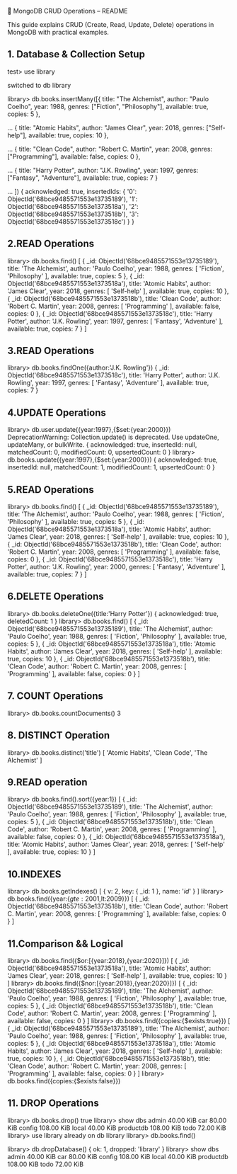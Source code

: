 📘 MongoDB CRUD Operations – README

This guide explains CRUD (Create, Read, Update, Delete) operations in MongoDB with practical examples.

## 1. Database & Collection Setup
   
test> use library

switched to db library

library> db.books.insertMany([{ title: "The Alchemist", author: "Paulo Coelho", year: 1988, genres: ["Fiction", "Philosophy"], available: true, copies: 5 },

...   { title: "Atomic Habits", author: "James Clear", year: 2018, genres: ["Self-help"], available: true, copies: 10 },

...   { title: "Clean Code", author: "Robert C. Martin", year: 2008, genres: ["Programming"], available: false, copies: 0 },

...   { title: "Harry Potter", author: "J.K. Rowling", year: 1997, genres: ["Fantasy", "Adventure"], available: true, copies: 7 }

... ])
{
  acknowledged: true,
  insertedIds: {
    '0': ObjectId('68bce9485571553e13735189'),
    '1': ObjectId('68bce9485571553e1373518a'),
    '2': ObjectId('68bce9485571553e1373518b'),
    '3': ObjectId('68bce9485571553e1373518c')
  }
}

## 2.READ Operations
library> db.books.find()
[
  {
    _id: ObjectId('68bce9485571553e13735189'),
    title: 'The Alchemist',
    author: 'Paulo Coelho',
    year: 1988,
    genres: [ 'Fiction', 'Philosophy' ],
    available: true,
    copies: 5
  },
  {
    _id: ObjectId('68bce9485571553e1373518a'),
    title: 'Atomic Habits',
    author: 'James Clear',
    year: 2018,
    genres: [ 'Self-help' ],
    available: true,
    copies: 10
  },
  {
    _id: ObjectId('68bce9485571553e1373518b'),
    title: 'Clean Code',
    author: 'Robert C. Martin',
    year: 2008,
    genres: [ 'Programming' ],
    available: false,
    copies: 0
  },
  {
    _id: ObjectId('68bce9485571553e1373518c'),
    title: 'Harry Potter',
    author: 'J.K. Rowling',
    year: 1997,
    genres: [ 'Fantasy', 'Adventure' ],
    available: true,
    copies: 7
  }
]

## 3.READ Operations
library> db.books.findOne({author:'J.K. Rowling'})
{
  _id: ObjectId('68bce9485571553e1373518c'),
  title: 'Harry Potter',
  author: 'J.K. Rowling',
  year: 1997,
  genres: [ 'Fantasy', 'Adventure' ],
  available: true,
  copies: 7
}

## 4.UPDATE Operations
library> db.user.update({year:1997},{$set:{year:2000}})
DeprecationWarning: Collection.update() is deprecated. Use updateOne, updateMany, or bulkWrite.
{
  acknowledged: true,
  insertedId: null,
  matchedCount: 0,
  modifiedCount: 0,
  upsertedCount: 0
}
library> db.books.update({year:1997},{$set:{year:2000}})
{
  acknowledged: true,
  insertedId: null,
  matchedCount: 1,
  modifiedCount: 1,
  upsertedCount: 0
}

## 5.READ Operations

library> db.books.find()
[
  {
    _id: ObjectId('68bce9485571553e13735189'),
    title: 'The Alchemist',
    author: 'Paulo Coelho',
    year: 1988,
    genres: [ 'Fiction', 'Philosophy' ],
    available: true,
    copies: 5
  },
  {
    _id: ObjectId('68bce9485571553e1373518a'),
    title: 'Atomic Habits',
    author: 'James Clear',
    year: 2018,
    genres: [ 'Self-help' ],
    available: true,
    copies: 10
  },
  {
    _id: ObjectId('68bce9485571553e1373518b'),
    title: 'Clean Code',
    author: 'Robert C. Martin',
    year: 2008,
    genres: [ 'Programming' ],
    available: false,
    copies: 0
  },
  {
    _id: ObjectId('68bce9485571553e1373518c'),
    title: 'Harry Potter',
    author: 'J.K. Rowling',
    year: 2000,
    genres: [ 'Fantasy', 'Adventure' ],
    available: true,
    copies: 7
  }
]

## 6.DELETE Operations

library> db.books.deleteOne({title:'Harry Potter'})
{ acknowledged: true, deletedCount: 1 }
library> db.books.find()
[
  {
    _id: ObjectId('68bce9485571553e13735189'),
    title: 'The Alchemist',
    author: 'Paulo Coelho',
    year: 1988,
    genres: [ 'Fiction', 'Philosophy' ],
    available: true,
    copies: 5
  },
  {
    _id: ObjectId('68bce9485571553e1373518a'),
    title: 'Atomic Habits',
    author: 'James Clear',
    year: 2018,
    genres: [ 'Self-help' ],
    available: true,
    copies: 10
  },
  {
    _id: ObjectId('68bce9485571553e1373518b'),
    title: 'Clean Code',
    author: 'Robert C. Martin',
    year: 2008,
    genres: [ 'Programming' ],
    available: false,
    copies: 0
  }
]

## 7. COUNT Operations
library> db.books.countDocuments()
3

## 8. DISTINCT Operation
library> db.books.distinct('title')
[ 'Atomic Habits', 'Clean Code', 'The Alchemist' ]

## 9.READ operation
library> db.books.find().sort({year:1})
[
  {
    _id: ObjectId('68bce9485571553e13735189'),
    title: 'The Alchemist',
    author: 'Paulo Coelho',
    year: 1988,
    genres: [ 'Fiction', 'Philosophy' ],
    available: true,
    copies: 5
  },
  {
    _id: ObjectId('68bce9485571553e1373518b'),
    title: 'Clean Code',
    author: 'Robert C. Martin',
    year: 2008,
    genres: [ 'Programming' ],
    available: false,
    copies: 0
  },
  {
    _id: ObjectId('68bce9485571553e1373518a'),
    title: 'Atomic Habits',
    author: 'James Clear',
    year: 2018,
    genres: [ 'Self-help' ],
    available: true,
    copies: 10
  }
]
 ## 10.INDEXES
library> db.books.getIndexes()
[ { v: 2, key: { _id: 1 }, name: '_id_' } ]
library> db.books.find({year:{$gte:2001,$lt:2009}})
[
  {
    _id: ObjectId('68bce9485571553e1373518b'),
    title: 'Clean Code',
    author: 'Robert C. Martin',
    year: 2008,
    genres: [ 'Programming' ],
    available: false,
    copies: 0
  }
]
## 11.Comparison && Logical

library> db.books.find({$or:[{year:2018},{year:2020}]})
[
  {
    _id: ObjectId('68bce9485571553e1373518a'),
    title: 'Atomic Habits',
    author: 'James Clear',
    year: 2018,
    genres: [ 'Self-help' ],
    available: true,
    copies: 10
  }
]
library>  db.books.find({$nor:[{year:2018},{year:2020}]})
[
  {
    _id: ObjectId('68bce9485571553e13735189'),
    title: 'The Alchemist',
    author: 'Paulo Coelho',
    year: 1988,
    genres: [ 'Fiction', 'Philosophy' ],
    available: true,
    copies: 5
  },
  {
    _id: ObjectId('68bce9485571553e1373518b'),
    title: 'Clean Code',
    author: 'Robert C. Martin',
    year: 2008,
    genres: [ 'Programming' ],
    available: false,
    copies: 0
  }
]
library> db.books.find({copies:{$exists:true}})
[
  {
    _id: ObjectId('68bce9485571553e13735189'),
    title: 'The Alchemist',
    author: 'Paulo Coelho',
    year: 1988,
    genres: [ 'Fiction', 'Philosophy' ],
    available: true,
    copies: 5
  },
  {
    _id: ObjectId('68bce9485571553e1373518a'),
    title: 'Atomic Habits',
    author: 'James Clear',
    year: 2018,
    genres: [ 'Self-help' ],
    available: true,
    copies: 10
  },
  {
    _id: ObjectId('68bce9485571553e1373518b'),
    title: 'Clean Code',
    author: 'Robert C. Martin',
    year: 2008,
    genres: [ 'Programming' ],
    available: false,
    copies: 0
  }
]
library> db.books.find({copies:{$exists:false}})

## 11. DROP Operations

library> db.books.drop()
true
library> show dbs
admin       40.00 KiB
car         80.00 KiB
config     108.00 KiB
local       40.00 KiB
productdb  108.00 KiB
todo        72.00 KiB
library> use library
already on db library
library> db.books.find()

library> db.dropDatabase()
{ ok: 1, dropped: 'library' }
library> show dbs
admin       40.00 KiB
car         80.00 KiB
config     108.00 KiB
local       40.00 KiB
productdb  108.00 KiB
todo        72.00 KiB
